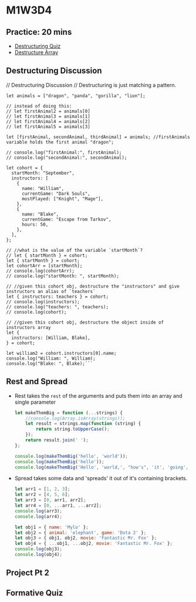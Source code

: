 # M1W3D4

## Practice: 20 mins

- [Destructuring Quiz]
- [Destructure Array]

## Destructuring Discussion

// Destructuring Discussion
// Destructuring is just matching a pattern.

```
let animals = ["dragon", "panda", "gorilla", "lion"];

// instead of doing this:
// let firstAnimal2 = animals[0]
// let firstAnimal3 = animals[1]
// let firstAnimal4 = animals[2]
// let firstAnimal5 = animals[3]

let [firstAnimal, secondAnimal, thirdAnimal] = animals; //firstAnimals variable holds the first animal "dragon";

// console.log("firstAnimal:", firstAnimal);
// console.log("secondAnimal:", secondAnimal);

let cohort = {
  startMonth: "September",
  instructors: [
    {
      name: "William",
      currentGame: "Dark Souls",
      mostPlayed: ["Knight", "Mage"],
    },
    {
      name: "Blake",
      currentGame: "Escape from Tarkov",
      hours: 50,
    },
  ],
};

// //what is the value of the variable `startMonth`?
// let { startMonth } = cohort;
let { startMonth } = cohort;
let cohortArr = [startMonth];
// console.log(cohortArr);
// console.log("startMonth: ", startMonth);

// //given this cohort obj, destructure the "instructors" and give instructors an alias of `teachers`
let { instructors: teachers } = cohort;
// console.log(instructors);
// console.log("teachers: ", teachers);
// console.log(cohort);

// //given this cohort obj, destructure the object inside of instructors array
let {
  instructors: [William, Blake],
} = cohort;

let william2 = cohort.instructors[0].name;
console.log("William: ", William);
console.log("Blake: ", Blake);```
  ```

## Rest and Spread

- Rest takes the `rest` of the arguments and puts them into an array and single parameter

  ```js
  let makeThemBig = function (...strings) {
      //console.log(Array.isArray(strings));
      let result = strings.map(function (string) {
          return string.toUpperCase();
      });
      return result.join(' ');
  };

  console.log(makeThemBig('hello', 'world'));
  console.log(makeThemBig('hello'));
  console.log(makeThemBig('Hello', 'world,', "how's", 'it', 'going', 'today?'));
  ```

- Spread takes some data and 'spreads' it out of it's containing brackets.

  ```js
  let arr1 = [1, 2, 3];
  let arr2 = [4, 5, 6];
  let arr3 = [0, arr1, arr2];
  let arr4 = [0, ...arr1, ...arr2];
  console.log(arr3);
  console.log(arr4);

  let obj1 = { name: 'Mylo' };
  let obj2 = { animal: 'elephant', game: 'Dota 2' };
  let obj3 = { obj1, obj2, movie: 'Fantastic Mr. Fox' };
  let obj4 = { ...obj1, ...obj2, movie: 'Fantastic Mr. Fox' };
  console.log(obj3);
  console.log(obj4);
  ```

## Project Pt 2

## Formative Quiz

[Destructuring Quiz]: https://open.appacademy.io/learn/part-time-canonical/pt-week-3-canonical/destructuring-quiz
[Destructure Array]: https://open.appacademy.io/learn/part-time-canonical/pt-week-3-canonical/destructure-array
